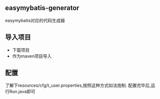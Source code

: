 ## easymybatis-generator
easymybatis对应的代码生成器

## 导入项目
- 下载项目
- 作为maven项目导入

## 配置
了解下resources/cfg/t_user.properties,按照这种方式如法炮制.
配置完毕后,运行Run.java即可